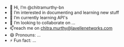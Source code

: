 - 👋 Hi, I’m @chitramurthy-bn
- 👀 I’m interested in documenting and learning new stuff
- 🌱 I’m currently learning API's
- 💞️ I’m looking to collaborate on ...
- 📫reach me on chitra.murthy@lavellenetworks.com
- 😄 Pronouns: ...
- ⚡ Fun fact: ...

<!---
chitramurthy-bn/chitramurthy-bn is a ✨ special ✨ repository because its `README.md` (this file) appears on your GitHub profile.
You can click the Preview link to take a look at your changes.
--->

